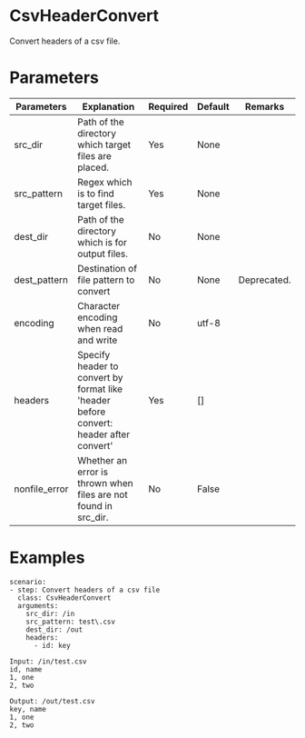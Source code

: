 # CsvHeaderConvert
Convert headers of a csv file.

# Parameters
|Parameters|Explanation|Required|Default|Remarks|
|----------|-----------|--------|-------|-------|
|src_dir|Path of the directory which target files are placed.|Yes|None||
|src_pattern|Regex which is to find target files.|Yes|None||
|dest_dir|Path of the directory which is for output files.|No|None||
|dest_pattern|Destination of file pattern to convert|No|None|Deprecated.|
|encoding|Character encoding when read and write|No|utf-8||
|headers|Specify header to convert by format like 'header before convert: header after convert'|Yes|[]||
|nonfile_error|Whether an error is thrown when files are not found in src_dir.|No|False||

# Examples
```
scenario:
- step: Convert headers of a csv file
  class: CsvHeaderConvert
  arguments:
    src_dir: /in
    src_pattern: test\.csv
    dest_dir: /out
    headers:
      - id: key

Input: /in/test.csv
id, name
1, one
2, two

Output: /out/test.csv
key, name
1, one
2, two
```